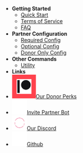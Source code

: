<!-- docs/_sidebar.md -->

- **Getting Started**
    - [Quick Start](/quickstart)
    - [Terms of Service](/tos)
    - [FAQ](/faq)
- **Partner Configuration**
    - [Required Config](/required-config)
    - [Optional Config](/optional-config)
    - [Donor Only Config](/donor-config)
- **Other Commands**
    - [Utility](/utility-commands)
- **Links**
- [<img src="./_media/icons/Digital-Patreon-Logo_Black.png" width="40" style="padding:12px;background-color:#FF424D">Our Donor Perks](https://www.patreon.com/cessumdevelopment?fan_landing=true)
- [<img src="./_media/pb/pb_icon_light.png" width="40">Invite Partner Bot](https://discord.com/api/oauth2/authorize?client_id=398601531525562369&permissions=805399552&scope=bot%20applications.commands)
- [<img src="./_media/pb/cdh_icon_light.png" width="40">Our Discord](https://discord.gg/ReAYqQN)
- [<img src="./_media/icons/GitHub-Mark-Light-32px.png" width="40">Github](https://github.com/Soyvolon/CloudNineBot)